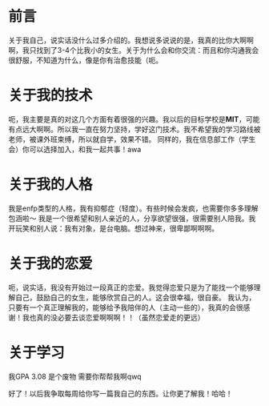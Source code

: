 # 前言
关于我自己，说实话没什么过多介绍的。我想说多说说的是，我真的比你大啊啊啊，我只找到了3-4个比我小的女生。关于为什么会和你交流：而且和你沟通我会很舒服，不知道为什么，像是你有治愈技能（呃。
# 关于我的技术
呃，我主要是真的对这几个方面有着很强的兴趣。我以后的目标学校是**MIT**，可能有点远大啊啊。所以我一直在努力坚持，学好这门技术。我不希望我的学习路线被老师，被课外班束缚，所以就自学，效果不错。
同样的，我在信息部工作（学生会）你可以选择加入，和我一起共事！awa
# 关于我的人格
我是enfp类型的人格，我有抑郁症（轻度）。有些时候会发疯，也需要你多多理解包涵啦～
我是一个很希望和别人亲近的人，分享欲望很强，很需要别人陪我。我开玩笑和别人说：我有对象，是台电脑。想过神来，很卑鄙啊啊啊。
# 关于我的恋爱
呃，说实话，我没有开始过一段真正的恋爱。我觉得恋爱只是为了能找一个能够理解自己，鼓励自己的女生，能够欣赏自己的人。这会很幸福，很自豪。
我认为，只要有一个真正理解我的，能够给予我陪伴的人（主动一些的），我真的会很感谢！我也真的没必要去谈恋爱啊啊啊！！（虽然恋爱走的更远）
# 关于学习
我GPA 3.08 是个废物 需要你帮帮我啊qwq

好了！以后我争取每周给你写一篇我自己的东西。让你更了解我！哈哈！
